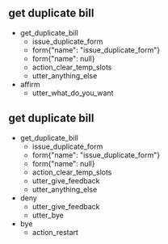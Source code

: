 ## get duplicate bill
* get_duplicate_bill
  - issue_duplicate_form
  - form{"name": "issue_duplicate_form"}
  - form{"name": null}
  - action_clear_temp_slots
  - utter_anything_else
* affirm
  - utter_what_do_you_want  

## get duplicate bill
* get_duplicate_bill
  - issue_duplicate_form
  - form{"name": "issue_duplicate_form"}
  - form{"name": null}
  - action_clear_temp_slots
  - utter_give_feedback
  - utter_anything_else
* deny
  - utter_give_feedback
  - utter_bye
* bye
  - action_restart